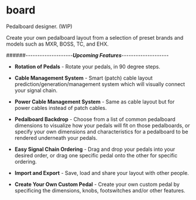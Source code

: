 # board
Pedalboard designer. (WIP)


Create your own pedalboard layout from a selection of preset brands and models such as MXR, BOSS, TC, and EHX.

######--------------------***Upcoming Features***--------------------

- **Rotation of Pedals** - Rotate your pedals, in 90 degree steps.
  
- **Cable Management System** - Smart (patch) cable layout prediction/generation/management system which will visually 
connect your signal chain.

- **Power Cable Management System** - Same as cable layout but for power cables instead of patch cables.

- **Pedalboard Backdrop** - Choose from a list of common pedalboard dimensions to visualize how your pedals will fit on 
those pedalboards, or specify your own dimensions and characteristics for a pedalboard to be rendered underneath your pedals.

- **Easy Signal Chain Ordering** - Drag and drop your pedals into your desired order, or drag one specific pedal onto 
the other for specific ordering.

- **Import and Export** - Save, load and share your layout with other people.

- **Create Your Own Custom Pedal** - Create your own custom pedal by specificing the dimensions, knobs, footswitches 
and/or other features.
